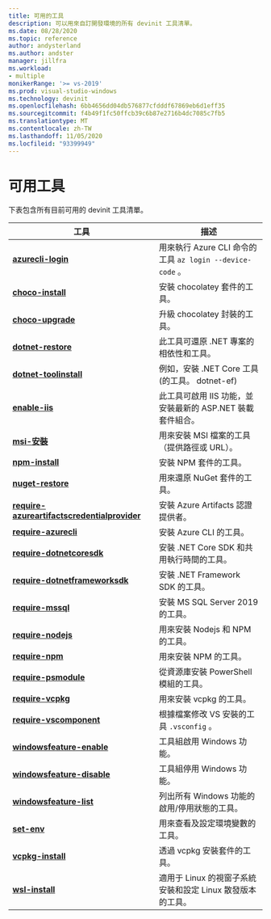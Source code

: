 ```yaml
---
title: 可用的工具
description: 可以用來自訂開發環境的所有 devinit 工具清單。
ms.date: 08/28/2020
ms.topic: reference
author: andysterland
ms.author: andster
manager: jillfra
ms.workload:
- multiple
monikerRange: '>= vs-2019'
ms.prod: visual-studio-windows
ms.technology: devinit
ms.openlocfilehash: 6bb4656dd04db576877cfdddf67869eb6d1eff35
ms.sourcegitcommit: f4b49f1fc50ffcb39c6b87e2716b4dc7085c7fb5
ms.translationtype: MT
ms.contentlocale: zh-TW
ms.lasthandoff: 11/05/2020
ms.locfileid: "93399949"
---
```

# <a name="available-tools"></a>可用工具

下表包含所有目前可用的 devinit 工具清單。

| 工具                                                                                             | 描述                                                                                                 |
|--------------------------------------------------------------------------------------------------|-------------------------------------------------------------------------------------------------------------|
| [**azurecli-login**](tool-azurecli-login.md)                                                     | 用來執行 Azure CLI 命令的工具 `az login --device-code` 。                                             |
| [**choco-install**](tool-choco-install.md)                                                       | 安裝 chocolatey 套件的工具。                                                                        |
| [**choco-upgrade**](tool-choco-upgrade.md)                                                       | 升級 chocolatey 封裝的工具。                                                                       |
| [**dotnet-restore**](tool-dotnet-restore.md)                                                     | 此工具可還原 .NET 專案的相依性和工具。                                               |
| [**dotnet-toolinstall**](tool-dotnet-toolinstall.md)                                             | 例如，安裝 .NET Core 工具 (的工具。 dotnet-ef)                                                 |
| [**enable-iis**](tool-enable-iis.md)                                                             | 此工具可啟用 IIS 功能，並安裝最新的 ASP.NET 裝載套件組合。                                  |
| [**msi-安裝**](tool-msi-install.md)                                                           | 用來安裝 MSI 檔案的工具（提供路徑或 URL）。                                                              |
| [**npm-install**](tool-npm-install.md)                                                           | 安裝 NPM 套件的工具。                                                                               |
| [**nuget-restore**](tool-nuget-restore.md)                                                       | 用來還原 NuGet 套件的工具。                                                                         |
| [**require-azureartifactscredentialprovider**](tool-require-azureartifactscredentialprovider.md) | 安裝 Azure Artifacts 認證提供者。                                                           |
| [**require-azurecli**](tool-require-azurecli.md)                                                 | 安裝 Azure CLI 的工具。                                                                              |
| [**require-dotnetcoresdk**](tool-require-dotnetcoresdk.md)                                       | 安裝 .NET Core SDK 和共用執行時間的工具。                                                       |
| [**require-dotnetframeworksdk**](tool-require-dotnetframeworksdk.md)                             | 安裝 .NET Framework SDK 的工具。                                                                     |
| [**require-mssql**](tool-require-mssql.md)                                                       | 安裝 MS SQL Server 2019 的工具。                                                                         |
| [**require-nodejs**](tool-require-nodejs.md)                                                     | 用來安裝 Nodejs 和 NPM 的工具。                                                                             |
| [**require-npm**](tool-require-npm.md)                                                           | 用來安裝 NPM 的工具。                                                                                        |
| [**require-psmodule**](tool-require-psmodule.md)                                                 | 從資源庫安裝 PowerShell 模組的工具。                                                        |
| [**require-vcpkg**](tool-require-vcpkg.md)                                                       | 用來安裝 vcpkg 的工具。                                                                                      |
| [**require-vscomponent**](tool-require-vscomponent.md)                                           | 根據檔案修改 VS 安裝的工具 `.vsconfig` 。                                                |
| [**windowsfeature-enable**](tool-windowsfeature-enable.md)                                       | 工具組啟用 Windows 功能。                                                                           |
| [**windowsfeature-disable**](tool-windowsfeature-disable.md)                                     | 工具組停用 Windows 功能。                                                                          |
| [**windowsfeature-list**](tool-windowsfeature-list.md)                                           | 列出所有 Windows 功能的啟用/停用狀態的工具。                                                                        |
| [**set-env**](tool-set-env.md)                                                                   | 用來查看及設定環境變數的工具。                                                                 |
| [**vcpkg-install**](tool-vcpkg-install.md)                                                       | 透過 vcpkg 安裝套件的工具。                                                                         |
| [**wsl-install**](tool-wsl-install.md)                                                           | 適用于 Linux 的視窗子系統安裝和設定 Linux 散發版本的工具。                             |
